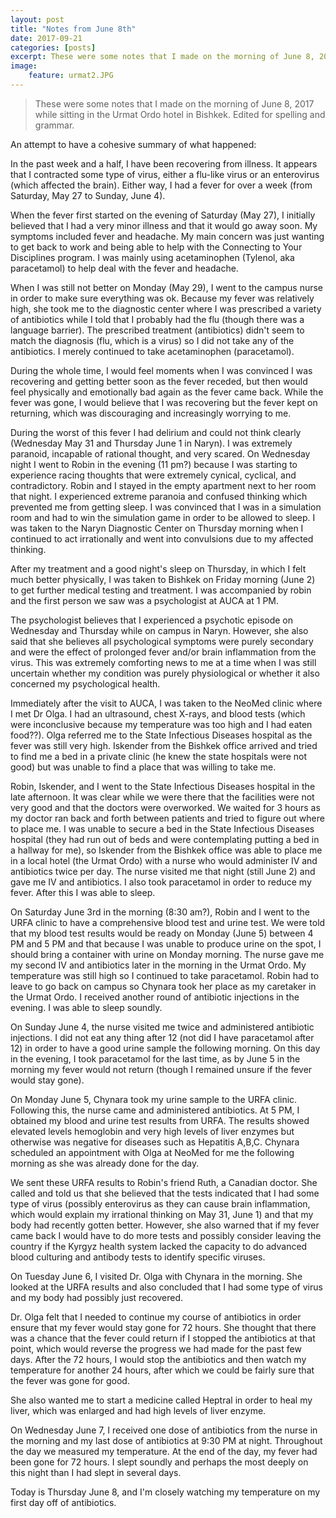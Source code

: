 ```yaml
---
layout: post
title: "Notes from June 8th"
date: 2017-09-21
categories: [posts]
excerpt: These were some notes that I made on the morning of June 8, 2017 while sitting in the Urmat Ordo hotel in Bishkek. Edited for spelling and grammar.
image:
    feature: urmat2.JPG
---
```

> These were some notes that I made on the morning of June 8, 2017 while sitting in the Urmat Ordo hotel in Bishkek. Edited for spelling and grammar.

An attempt to have a cohesive summary of what happened:

In the past week and a half, I have been recovering from illness. It appears that I contracted some type of virus, either a flu-like virus or an enterovirus (which affected the brain). Either way, I had a fever for over a week (from Saturday, May 27 to Sunday, June 4).

When the fever first started on the evening of Saturday (May 27), I initially believed that I had a very minor illness and that it would go away soon. My symptoms included fever and headache. My main concern was just wanting to get back to work and being able to help with the Connecting to Your Disciplines program. I was mainly using acetaminophen (Tylenol, aka paracetamol) to help deal with the fever and headache.

When I was still not better on Monday (May 29), I went to the campus nurse in order to make sure everything was ok. Because my fever was relatively high, she took me to the diagnostic center where I was prescribed a variety of antibiotics while I told that I probably had the flu (though there was a language barrier). The prescribed treatment (antibiotics) didn't seem to match the diagnosis (flu, which is a virus) so I did not take any of the antibiotics. I merely continued to take acetaminophen (paracetamol).

During the whole time, I would feel moments when I was convinced I was recovering and getting better soon as the fever receded, but then would feel physically and emotionally bad again as the fever came back. While the fever was gone, I would believe that I was recovering but the fever kept on returning, which was discouraging and increasingly worrying to me.

During the worst of this fever I had delirium and could not think clearly (Wednesday May 31 and Thursday June 1 in Naryn). I was extremely paranoid, incapable of rational thought, and very scared. On Wednesday night I went to Robin in the evening (11 pm?) because I was starting to experience racing thoughts that were extremely cynical, cyclical, and contradictory. Robin and I stayed in the empty apartment next to her room that night. I experienced extreme paranoia and confused thinking which prevented me from getting sleep. I was convinced that I was in a simulation room and had to win the simulation game in order to be allowed to sleep. I was taken to the Naryn Diagnostic Center on Thursday morning when I continued to act irrationally and went into convulsions due to my affected thinking.

After my treatment and a good night's sleep on Thursday, in which I felt much better physically, I was taken to Bishkek on Friday morning (June 2) to get further medical testing and treatment. I was accompanied by robin and the first person we saw was a psychologist at AUCA at 1 PM.

The psychologist believes that I experienced a psychotic episode on Wednesday and Thursday while on campus in Naryn. However, she also said that she believes all psychological symptoms were purely secondary and were the effect of prolonged fever and/or brain inflammation from the virus. This was extremely comforting news to me at a time when I was still uncertain whether my condition was purely physiological or whether it also concerned my psychological health.

Immediately after the visit to AUCA, I was taken to the NeoMed clinic where I met Dr Olga. I had an ultrasound, chest X-rays, and blood tests (which were inconclusive because my temperature was too high and I had eaten food??). Olga referred me to the State Infectious Diseases hospital as the fever was still very high. Iskender from the Bishkek office arrived and tried to find me a bed in a private clinic (he knew the state hospitals were not good) but was unable to find a place that was willing to take me.

Robin, Iskender, and I went to the State Infectious Diseases hospital in the late afternoon. It was clear while we were there that the facilities were not very good and that the doctors were overworked. We waited for 3 hours as my doctor ran back and forth between patients and tried to figure out where to place me. I was unable to secure a bed in the State Infectious Diseases hospital (they had run out of beds and were contemplating putting a bed in a hallway for me), so Iskender from the Bishkek office was able to place me in a local hotel (the Urmat Ordo) with a nurse who would administer IV and antibiotics twice per day. The nurse visited me that night (still June 2) and gave me IV and antibiotics. I also took paracetamol in order to reduce my fever. After this I was able to sleep.

On Saturday June 3rd in the morning (8:30 am?), Robin and I went to the URFA clinic to have a comprehensive blood test and urine test. We were told that my blood test results would be ready on Monday (June 5) between 4 PM and 5 PM and that because I was unable to produce urine on the spot, I should bring a container with urine on Monday morning. The nurse gave me my second IV and antibiotics later in the morning in the Urmat Ordo. My temperature was still high so I continued to take paracetamol. Robin had to leave to go back on campus so Chynara took her place as my caretaker in the Urmat Ordo. I received another round of antibiotic injections in the evening. I was able to sleep soundly.

On Sunday June 4, the nurse visited me twice and administered antibiotic injections. I did not eat any thing after 12 (not did I have paracetamol after 12) in order to have a good urine sample the following morning. On this day in the evening, I took paracetamol for the last time, as by June 5 in the morning my fever would not return (though I remained unsure if the fever would stay gone).

On Monday June 5, Chynara took my urine sample to the URFA clinic. Following this, the nurse came and administered antibiotics. At 5 PM, I obtained my blood and urine test results from URFA. The results showed elevated levels hemoglobin and very high levels of liver enzymes but otherwise was negative for diseases such as Hepatitis A,B,C. Chynara scheduled an appointment with Olga at NeoMed for me the following morning as she was already done for the day.

We sent these URFA results to Robin's friend Ruth, a Canadian doctor. She called and told us that she believed that the tests indicated that I had some type of virus (possibly enterovirus as they can cause brain inflammation, which would explain my irrational thinking on May 31, June 1) and that my body had recently gotten better. However, she also warned that if my fever came back I would have to do more tests and possibly consider leaving the country if the Kyrgyz health system lacked the capacity to do advanced blood culturing and antibody tests to identify specific viruses.

On Tuesday June 6, I visited Dr. Olga with Chynara in the morning. She looked at the URFA results and also concluded that I had some type of virus and my body had possibly just recovered.

Dr. Olga felt that I needed to continue my course of antibiotics in order ensure that my fever would stay gone for 72 hours. She thought that there was a chance that the fever could return if I stopped the antibiotics at that point, which would reverse the progress we had made for the past few days. After the 72 hours, I would stop the antibiotics and then watch my temperature for another 24 hours, after which we could be fairly sure that the fever was gone for good.

She also wanted me to start a medicine called Heptral in order to heal my liver, which was enlarged and had high levels of liver enzyme.

On Wednesday June 7, I received one dose of antibiotics from the nurse in the morning and my last dose of antibiotics at 9:30 PM at night. Throughout the day we measured my temperature. At the end of the day, my fever had been gone for 72 hours. I slept soundly and perhaps the most deeply on this night than I had slept in several days.

Today is Thursday June 8, and I'm closely watching my temperature on my first day off of antibiotics.
